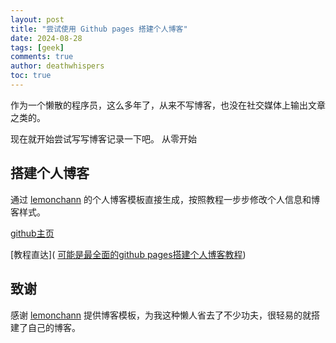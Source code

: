 ```yaml
---
layout: post 
title: "尝试使用 Github pages 搭建个人博客"
date: 2024-08-28 
tags: [geek]
comments: true 
author: deathwhispers
toc: true
---
```


作为一个懒散的程序员，这么多年了，从来不写博客，也没在社交媒体上输出文章之类的。

现在就开始尝试写写博客记录一下吧。 从零开始


<!-- more -->

## 搭建个人博客

通过 [lemonchann](https://github.com/lemonchann/lemonchann.github.io) 的个人博客模板直接生成，按照教程一步步修改个人信息和博客样式。

[github主页]( [lemonchann](https://github.com/lemonchann))

[教程直达]( [可能是最全面的github pages搭建个人博客教程](https://lemonchann.github.io/create_blog_with_github_pages/))

## 致谢

感谢 [lemonchann](https://github.com/lemonchann/lemonchann.github.io) 提供博客模板，为我这种懒人省去了不少功夫，很轻易的就搭建了自己的博客。

